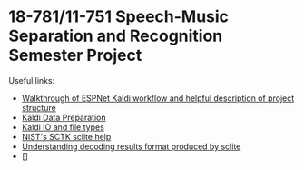 # 18-781/11-751 Speech-Music Separation and Recognition Semester Project

Useful links:

- [Walkthrough of ESPNet Kaldi workflow and helpful description of project structure](https://espnet.github.io/espnet/notebook/asr_cli.html)
- [Kaldi Data Preparation](https://kaldi-asr.org/doc/data_prep.html)
- [Kaldi IO and file types](https://kaldi-asr.org/doc/io.html)
- [NIST's SCTK sclite help](http://my.fit.edu/~vkepuska/ece5527/sctk-2.3-rc1/doc/sclite.htm)
- [Understanding decoding results format produced by sclite](my.fit.edu/~vkepuska/ece5527/sctk-2.3-rc1/doc/options.htm#output_options_0)
- []
